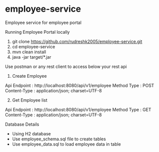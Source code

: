 # employee-service
Employee service for employee portal

Running Employee Portal locally

1. git clone https://github.com/rudreshk2005/employee-service.git
2. cd employee-service
3. mvn clean install
4. java -jar target/*.jar

Use postman or any rest client to access below your rest api

1. Create Employee

  Api Endpoint : http://localhost:8080/api/v1/employee
  Method Type  : POST
  Content-Type : application/json; charset=UTF-8
  
2. Get Employee list 

  Api Endpoint : http://localhost:8080/api/v1/employee
  Method Type : GET
   Content-Type : application/json; charset=UTF-8
   
   
Database Details

- Using H2 database
- Use employee_schema.sql file to create tables
- Use employee_data.sql to load employee data in table


